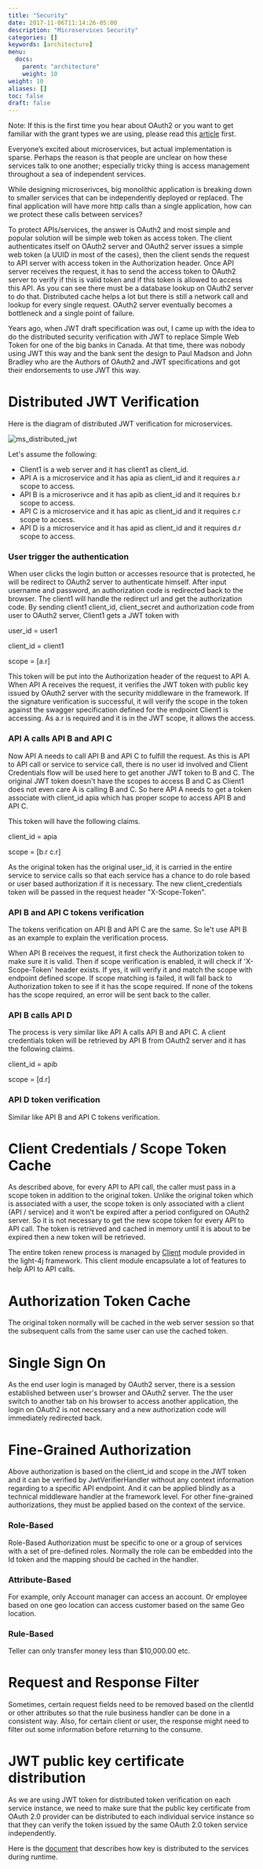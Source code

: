 ```yaml
---
title: "Security"
date: 2017-11-06T11:14:26-05:00
description: "Microservices Security"
categories: []
keywords: [architecture]
menu:
  docs:
    parent: "architecture"
    weight: 10
weight: 10
aliases: []
toc: false
draft: false
---
```



Note: If this is the first time you hear about OAuth2 or you want to get familiar with
the grant types we are using, please read this 
[article](https://github.com/networknt/light-oauth2/wiki/OAuth2-Introduction) first.

Everyone’s excited about microservices, but actual implementation is sparse. Perhaps the
reason is that people are unclear on how these services talk to one another; especially 
tricky thing is access management throughout a sea of independent services.

While designing microserivces, big monolithic application is breaking down to smaller
services that can be independently deployed or replaced. The final application will have
more http calls than a single application, how can we protect these calls between services?

To protect APIs/services, the answer is OAuth2 and most simple and popular solution will be
simple web token as access token. The client authenticates itself on OAuth2 server and OAuth2
server issues
a simple web token (a UUID in most of the cases), then the client sends the request to API
server with access token in the Authorization header. Once API server receives the request,
it has to send the access token to OAuth2 server to verify if this is valid token and if
this token is allowed to access this API. As you can see there must be a database lookup on
OAuth2 server to do that. Distributed cache helps a lot but there is still a network call and
lookup for every single request. OAuth2 server eventually becomes a bottleneck and a single 
point of failure.

Years ago, when JWT draft specification was out, I came up with the idea to do the
distributed security verification with JWT to replace Simple Web Token for one of the big
banks in Canada. At that time, there was nobody using JWT this way and the bank sent the design to
Paul Madson and John Bradley who are the Authors of OAuth2 and JWT specifications and got
their endorsements to use JWT this way.

# Distributed JWT Verification

Here is the diagram of distributed JWT verification for microservices.

![ms_distributed_jwt](/images/ms_distributed_jwt.png)



Let's assume the following:

* Client1 is a web server and it has client1 as client_id.
* API A is a microservice and it has apia as client_id and it requires a.r scope to access.
* API B is a microserivce and it has apib as client_id and it requires b.r scope to access.
* API C is a microservice and it has apic as client_id and it requires c.r scope to access.
* API D is a microservice and it has apid as client_id and it requires d.r scope to access.

### User trigger the authentication

When user clicks the login button or accesses resource that is protected, he will be
redirect to OAuth2 server to authenticate himself. After input username and password, an
authorization code is redirected back to the browser. The client1 will handle the redirect
url and get the authorization code. By sending client1 client_id, client_secret and
authorization code from user to OAuth2 server, Client1 gets a JWT token with

user_id = user1

client_id = client1

scope = [a.r]

This token will be put into the Authorization header of the request to API A. When API A
receives the request, it verifies the JWT token with public key issued by OAuth2 server with
the security middleware in the framework. If the signature verification is successful, it
will verify the scope in the token against the swagger specification defined for the
endpoint Client1 is accessing. As a.r is required and it is in the JWT scope, it allows
the access.

### API A calls API B and API C

Now API A needs to call API B and API C to fulfill the request. As this is API to API call or
service to service call, there is no user id involved and Client Credentials flow will be
used here to get another JWT token to B and C. The original JWT token doesn't have the scopes
to access B and C as Client1 does not even care A is calling B and C. So here API A needs to
get a token associate with client_id apia which has proper scope to access API B and API C.

This token will have the following claims.

client_id = apia

scope = [b.r c.r]

As the original token has the original user_id, it is carried in the entire service to service
calls so that each service has a chance to do role based or user based authorization if it is
necessary. The new client_credentials token will be passed in the request header "X-Scope-Token".

### API B and API C tokens verification

The tokens verification on API B and API C are the same. So le't use API B as an example to
explain the verification process.

When API B receives the request, it first check the Authorization token to make sure it is valid. Then
if scope verification is enabled, it will check if 'X-Scope-Token' header exists. If yes, it will verify
it and match the scope with endpoint defined scope. If scope matching is failed, it will fall back
to Authorization token to see if it has the scope required. If none of the tokens has the scope required,
an error will be sent back to the caller.

### API B calls API D

The process is very similar like API A calls API B and API C. A client credentials token will be
retrieved by API B from OAuth2 server and it has the following claims.

client_id = apib

scope = [d.r]

### API D token verification

Similar like API B and API C tokens verification.


# Client Credentials / Scope Token Cache

As described above, for every API to API call, the caller must pass in a scope token in addition to
the original token. Unlike the original token which is associated with a user, the scope token is only
associated with a client (API / service) and it won't be expired after a period configured on OAuth2
server. So it is not necessary to get the new scope token for every API to API call. The token is
retrieved and cached in memory until it is about to be expired then a new token will be retrieved.

The entire token renew process is managed
by [Client](https://networknt.github.io/light-4j/other/client/) module provided in the light-4j
framework. This client module encapsulate a lot of features to help API to API calls.

# Authorization Token Cache

The original token normally will be cached in the web server session so that the subsequent calls
from the same user can use the cached token.

# Single Sign On

As the end user login is managed by OAuth2 server, there is a session established between user's
browser and OAuth2 server. The the user switch to another tab on his browser to access another
application, the login on OAuth2 is not necessary and a new authorization code will immediately
redirected back.


# Fine-Grained Authorization

Above authorization is based on the client_id and scope in the JWT token and it can be verified by 
JwtVerifierHandler without any context information regarding to a specific API endpoint. And it can
be applied blindly as a technical middleware handler at the framework level. For other fine-grained
authorizations, they must be applied based on the context of the service. 

### Role-Based 

Role-Based Authorization must be specific to one or a group of services with a set of pre-defined
roles. Normally the role can be embedded into the Id token and the mapping should be cached in the
handler.

### Attribute-Based
 
For example, only Account manager can access an account. Or employee based on one geo location can
access customer based on the same Geo location.

### Rule-Based

Teller can only transfer money less than $10,000.00 etc.


# Request and Response Filter

Sometimes, certain request fields need to be removed based on the clientId or other attributes so that
the rule business handler can be done in a consistent way. Also, for certain client or user, the
response might need to filter out some information before returning to the consume. 

# JWT public key certificate distribution

As we are using JWT token for distributed token verification on each service instance, we need to make
sure that the public key certificate from OAuth 2.0 provider can be distributed to each individual
service instance so that they can verify the token issued by the same OAuth 2.0 token service independently.

Here is the [document](https://networknt.github.io/light-4j/architecture/key-distribution/) that describes how key is distributed to the services during runtime.  
